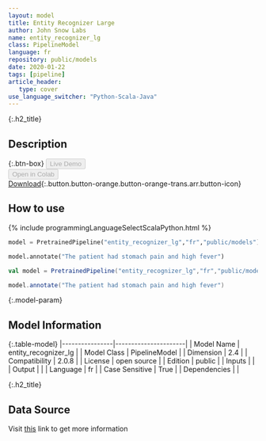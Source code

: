 ```yaml
---
layout: model
title: Entity Recognizer Large
author: John Snow Labs
name: entity_recognizer_lg
class: PipelineModel
language: fr
repository: public/models
date: 2020-01-22
tags: [pipeline]
article_header:
   type: cover
use_language_switcher: "Python-Scala-Java"
---
```


{:.h2_title}
## Description 




{:.btn-box}
<button class="button button-orange" disabled>Live Demo</button><br/><button class="button button-orange" disabled>Open in Colab</button><br/>[Download](https://s3.amazonaws.com/auxdata.johnsnowlabs.com/public/models/entity_recognizer_lg_fr_2.0.8_2.4_1579710310593.zip){:.button.button-orange.button-orange-trans.arr.button-icon}<br/>

## How to use 
<div class="tabs-box" markdown="1">

{% include programmingLanguageSelectScalaPython.html %}

```python
model = PretrainedPipeline("entity_recognizer_lg","fr","public/models")

model.annotate("The patient had stomach pain and high fever")
```

```scala
val model = PretrainedPipeline("entity_recognizer_lg","fr","public/models")

model.annotate("The patient had stomach pain and high fever")
```
</div>



{:.model-param}
## Model Information
{:.table-model}
|----------------|----------------------|
| Model Name     | entity_recognizer_lg |
| Model Class    | PipelineModel        |
| Dimension      | 2.4                  |
| Compatibility  | 2.0.8                |
| License        | open source          |
| Edition        | public               |
| Inputs         |                      |
| Output         |                      |
| Language       | fr                   |
| Case Sensitive | True                 |
| Dependencies   |                      |




{:.h2_title}
## Data Source
  
Visit [this]() link to get more information

